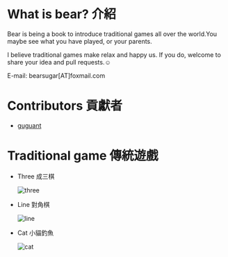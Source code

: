 # What is bear? 介紹

Bear is being a book to introduce traditional games all over the world.You maybe see what you have played, or your parents.

I believe traditional games make relax and happy us. If you do, welcome to share your idea and pull requests.:relaxed:

E-mail: bearsugar[AT]foxmail.com
# Contributors 貢獻者

* [guguant](https://github.com/Guguant)

# Traditional game 傳統遊戲

* Three 成三棋

  ![three](https://github.com/Guguant/bear/blob/master/demo-picture/three.png)

* Line 對角棋

  ![line](https://github.com/Guguant/bear/blob/master/demo-picture/line.png)

* Cat 小貓釣魚

  ![cat](https://github.com/Guguant/bear/blob/master/demo-picture/cat.png)
